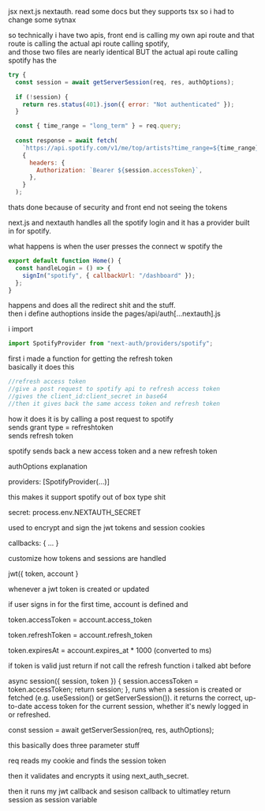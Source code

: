 jsx next.js nextauth.
read some docs but they supports tsx so i had to change some sytnax 

so technically i have two apis, front end is calling my own api route and that route is calling the actual api route calling spotify,  
and those two files are nearly identical BUT the actual api route calling spotify has the  

```js
try {
  const session = await getServerSession(req, res, authOptions);
  
  if (!session) {
    return res.status(401).json({ error: "Not authenticated" });
  }

  const { time_range = "long_term" } = req.query;
  
  const response = await fetch(
    `https://api.spotify.com/v1/me/top/artists?time_range=${time_range}&limit=50`,
    {
      headers: {
        Authorization: `Bearer ${session.accessToken}`,
      },
    }
  );
```
thats done because of security and front end not seeing the tokens

next.js and nextauth handles all the spotify login and it has a provider built in for spotify.  

what happens is when the user presses the connect w spotify the  

```js
export default function Home() {
  const handleLogin = () => {
    signIn("spotify", { callbackUrl: "/dashboard" });
  };
}
```
happens and does all the redirect shit and the stuff.  
then i define authoptions inside the pages/api/auth[...nextauth].js  

i import  

```js
import SpotifyProvider from "next-auth/providers/spotify";
```
first i made a function for getting the refresh token  
basically it does this  

```js
//refresh access token
//give a post request to spotify api to refresh access token
//gives the client_id:client_secret in base64
//then it gives back the same access token and refresh token
```

how it does it is by calling a post request to spotify  
sends grant type = refreshtoken  
sends refresh token  

spotify sends back a new access token and a new refresh token  


authOptions explanation 

providers: [SpotifyProvider(...)]

  this makes it support spotify out of box type shit 

secret: process.env.NEXTAUTH_SECRET

  used to encrypt and sign the jwt tokens and session cookies 

callbacks: { ... } 

  customize how tokens and sessions are handled 

jwt({ token, account }

  whenever a jwt token is created or updated

if user signs in for the first time, 
account is defined and 

  token.accessToken = account.access_token
  
  token.refreshToken = account.refresh_token
  
  token.expiresAt = account.expires_at * 1000 (converted to ms)


if token is valid just return if not call the refresh function i talked abt before 


async session({ session, token }) {
      session.accessToken = token.accessToken;
      return session;
    },
runs when a session is created or fetched (e.g. useSession() or getServerSession()).
it returns the correct, up-to-date access token for the current session, whether it's newly logged in or refreshed.

const session = await getServerSession(req, res, authOptions);

this basically does three parameter stuff 

req reads my cookie and finds the session token 

then it validates and encrypts it using next_auth_secret.

then it runs my jwt callback and sesison callback to ultimatley return session as session variable 












  



















